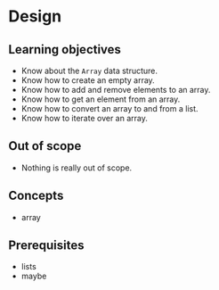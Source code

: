 # Design

## Learning objectives

- Know about the `Array` data structure.
- Know how to create an empty array.
- Know how to add and remove elements to an array.
- Know how to get an element from an array.
- Know how to convert an array to and from a list.
- Know how to iterate over an array.

## Out of scope

- Nothing is really out of scope.

## Concepts

- array

## Prerequisites

- lists
- maybe
